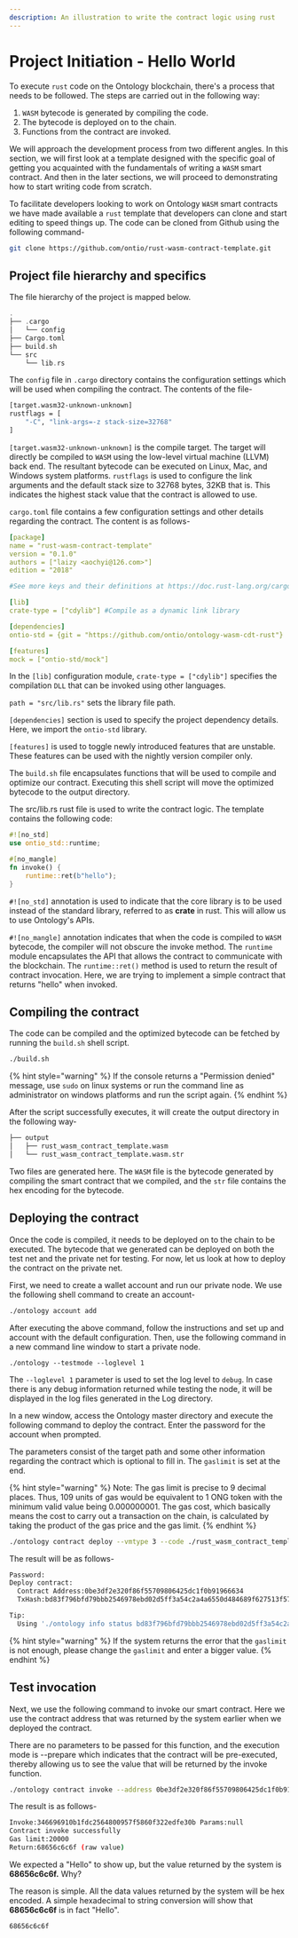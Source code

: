 ```yaml
---
description: An illustration to write the contract logic using rust
---
```


# Project Initiation - Hello World

To execute `rust` code on the Ontology blockchain, there's a process that needs to be followed. The steps are carried out in the following way:

1. `WASM` bytecode is generated by compiling the code.
2. The bytecode is deployed on to the chain.
3. Functions from the contract are invoked.

We will approach the development process from two different angles. In this section, we will first look at a template designed with the specific goal of getting you acquainted with the fundamentals of writing a `WASM` smart contract. And then in the later sections, we will proceed to demonstrating how to start writing code from scratch.

To facilitate developers looking to work on Ontology `WASM` smart contracts we have made available a `rust` template that developers can clone and start editing to speed things up. The code can be cloned from Github using the following command-

```bash
git clone https://github.com/ontio/rust-wasm-contract-template.git
```

## Project file hierarchy and specifics

The file hierarchy of the project is mapped below.

```rust
.
├── .cargo
│   └── config
├── Cargo.toml
├── build.sh
└── src
    └── lib.rs
```

The `config` file in `.cargo` directory contains the configuration settings which will be used when compiling the contract. The contents of the file-

```bash
[target.wasm32-unknown-unknown]
rustflags = [
	"-C", "link-args=-z stack-size=32768"
]
```

`[target.wasm32-unknown-unknown]` is the compile target. The target will directly be compiled to `WASM` using the low-level virtual machine \(LLVM\) back end. The resultant bytecode can be executed on Linux, Mac, and Windows system platforms. `rustflags` is used to configure the link arguments and the default stack size to 32768 bytes, 32KB that is. This indicates the highest stack value that the contract is allowed to use.

`cargo.toml` file contains a few configuration settings and other details regarding the contract. The content is as follows-

```yaml
[package]
name = "rust-wasm-contract-template"
version = "0.1.0"
authors = ["laizy <aochyi@126.com>"]
edition = "2018"

#See more keys and their definitions at https://doc.rust-lang.org/cargo/reference/manifest.html

[lib]
crate-type = ["cdylib"] #Compile as a dynamic link library

[dependencies]
ontio-std = {git = "https://github.com/ontio/ontology-wasm-cdt-rust"}

[features]
mock = ["ontio-std/mock"]
```

In the `[lib]` configuration module,  `crate-type = ["cdylib"]` specifies the compilation `DLL` that can be invoked using other languages. 

 `path = "src/lib.rs"` sets the library file path.

`[dependencies]` section is used to specify the project dependency details. Here, we import the `ontio-std` library.

`[features]` is used to toggle newly introduced features that are unstable. These features can be used with the nightly version compiler only.

The `build.sh` file encapsulates functions that will be used to compile and optimize our contract. Executing this shell script will move the optimized bytecode to the output directory.

The src/lib.rs rust file is used to write the contract logic. The template contains the following code:

```rust
#![no_std]
use ontio_std::runtime;

#[no_mangle]
fn invoke() {
	runtime::ret(b"hello");
}
```

`#![no_std]` annotation is used to indicate that the core library is to be used instead of the standard library, referred to as **crate** in rust. This will allow us to use Ontology's APIs. 

`#![no_mangle]` annotation indicates that when the code is compiled to `WASM` bytecode, the compiler will not obscure the invoke method. The `runtime` module encapsulates the API that allows the contract to communicate with the blockchain. The `runtime::ret()` method is used to return the result of contract invocation. Here, we are trying to implement a simple contract that returns "hello" when invoked.

## Compiling the contract

The code can be compiled and the optimized bytecode can be fetched by running the `build.sh` shell script.

```bash
./build.sh
```

{% hint style="warning" %}
If the console returns a "Permission denied" message, use `sudo` on linux systems or run the command line as administrator on windows platforms and run the script again.
{% endhint %}

After the script successfully executes, it will create the output directory in the following way-

```bash
├── output
│   ├── rust_wasm_contract_template.wasm
│   └── rust_wasm_contract_template.wasm.str
```

Two files are generated here. The `WASM` file is the bytecode generated by compiling the smart contract that we compiled, and the `str` file contains the hex encoding for the bytecode.

## Deploying the contract

Once the code is compiled, it needs to be deployed on to the chain to be executed. The bytecode that we generated can be deployed on both the test net and the private net for testing. For now, let us look at how to deploy the contract on the private net.

First, we need to create a wallet account and run our private node. We use the following shell command to create an account-

```bash
./ontology account add
```

After executing the above command, follow the instructions and set up and account with the default configuration. Then, use the following command in a new command line window to start a private node.

```text
./ontology --testmode --loglevel 1
```

The `--loglevel 1` parameter is used to set the log level to `debug`. In case there is any debug information returned while testing the node, it will be displayed in the log files generated in the Log directory.

In a new window, access the Ontology master directory and execute the following command to deploy the contract. Enter the password for the account when prompted.

The parameters consist of the target path and some other information regarding the contract which is optional to fill in. The `gaslimit` is set at the end.

{% hint style="warning" %}
Note: The gas limit is precise to 9 decimal places. Thus, 109 units of gas would be equivalent to 1 ONG token with the minimum valid value being 0.000000001. The gas cost, which basically means the cost to carry out a transaction on the chain, is calculated by taking the product of the gas price and the gas limit.
{% endhint %}

```bash
./ontology contract deploy --vmtype 3 --code ./rust_wasm_contract_template.wasm.str --name helloworld --author "author" --email "email" --desc "desc" --gaslimit 22200000
```

The result will be as follows-

```bash
Password:
Deploy contract:
  Contract Address:0be3df2e320f86f55709806425dc1f0b91966634
  TxHash:bd83f796bfd79bbb2546978ebd02d5ff3a54c2a4a6550d484689f627513f5770

Tip:
  Using './ontology info status bd83f796bfd79bbb2546978ebd02d5ff3a54c2a4a6550d484689f627513f5770' to query transaction status.
```

{% hint style="warning" %}
If the system returns the error that the `gaslimit` is not enough, please change the `gaslimit` and enter a bigger value.
{% endhint %}

## Test invocation

Next, we use the following command to invoke our smart contract. Here we use the contract address that was returned by the system earlier when we deployed the contract. 

There are no parameters to be passed for this function, and the execution mode is --prepare which indicates that the contract will be pre-executed, thereby allowing us to see the value that will be returned by the invoke function. 

```bash
./ontology contract invoke --address 0be3df2e320f86f55709806425dc1f0b91966634 --vmtype 3 --params '' --version 0 --prepare
```

The result is as follows-

```bash
Invoke:346696910b1fdc2564800957f5860f322edfe30b Params:null
Contract invoke successfully
Gas limit:20000
Return:68656c6c6f (raw value)
```

We expected a "Hello" to show up, but the value returned by the system is **68656c6c6f.** Why?

The reason is simple. All the data values returned by the system will be hex encoded. A simple hexadecimal to string conversion will show that **68656c6c6f** is in fact "Hello".



```bash
68656c6c6f
```

